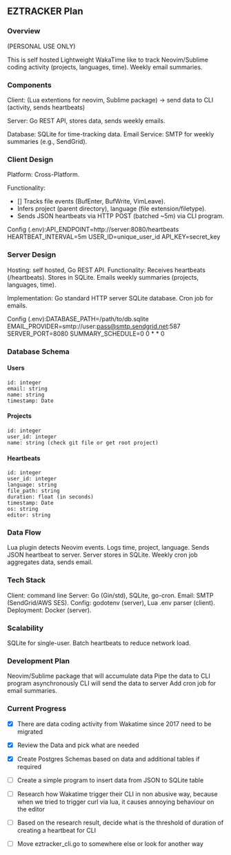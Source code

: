 ## EZTRACKER Plan


### Overview

(PERSONAL USE ONLY)

This is self hosted Lightweight WakaTime like to track Neovim/Sublime coding activity (projects, languages, time). 
Weekly email summaries.

### Components

Client: (Lua extentions for neovim, Sublime package) -> send data to CLI (activity, sends heartbeats)

Server: Go REST API, stores data, sends weekly emails.

Database: SQLite for time-tracking data.
Email Service: SMTP for weekly summaries (e.g., SendGrid).

### Client Design

Platform: Cross-Platform.

Functionality:
- [] Tracks file events (BufEnter, BufWrite, VimLeave).
- Infers project (parent directory), language (file extension/filetype).
- Sends JSON heartbeats via HTTP POST (batched ~5m) via CLI program.


Config (.env):API_ENDPOINT=http://server:8080/heartbeats
HEARTBEAT_INTERVAL=5m
USER_ID=unique_user_id
API_KEY=secret_key


### Server Design

Hosting: self hosted, Go REST API.
Functionality:
Receives heartbeats (/heartbeats).
Stores in SQLite.
Emails weekly summaries (projects, languages, time).


Implementation:
Go standard HTTP server
SQLite database.
Cron job for emails.


Config (.env):DATABASE_PATH=/path/to/db.sqlite
EMAIL_PROVIDER=smtp://user:pass@smtp.sendgrid.net:587
SERVER_PORT=8080
SUMMARY_SCHEDULE=0 0 * * 0



### Database Schema

#### Users
```
id: integer
email: string
name: string
timestamp: Date
```

#### Projects
```
id: integer
user_id: integer
name: string (check git file or get root project)
```

#### Heartbeats
```
id: integer
user_id: integer
language: string
file_path: string
duration: float (in seconds)
timestamp: Date
os: string
editor: string
```

### Data Flow

Lua plugin detects Neovim events.
Logs time, project, language.
Sends JSON heartbeat to server.
Server stores in SQLite.
Weekly cron job aggregates data, sends email.

### Tech Stack

Client: command line
Server: Go (Gin/std), SQLite, go-cron.
Email: SMTP (SendGrid/AWS SES).
Config: godotenv (server), Lua .env parser (client).
Deployment: Docker (server).


### Scalability

SQLite for single-user.
Batch heartbeats to reduce network load.

### Development Plan

Neovim/Sublime package that will accumulate data
Pipe the data to CLI program asynchronously
CLI will send the data to server
Add cron job for email summaries.


### Current Progress

- [x] There are data coding activity from Wakatime since 2017 need to be migrated
- [x] Review the Data and pick what are needed
- [x] Create Postgres Schemas based on data and additional tables if required
- [ ] Create a simple program to insert data from JSON to SQLite table
- [ ] Research how Wakatime trigger their CLI in non abusive way, because when we tried to trigger curl via lua, it causes annoying behaviour on the editor
- [ ] Based on the research result, decide what is the threshold of duration of creating a heartbeat for CLI
- [ ] Move eztracker_cli.go to somewhere else or look for another way

